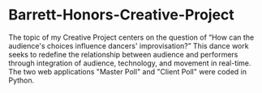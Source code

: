 # Barrett-Honors-Creative-Project

The topic of my Creative Project centers on the question of “How can the audience's choices influence dancers' improvisation?” This dance work seeks to redefine the relationship between audience and performers through integration of audience, technology, and movement in real-time. The two web applications "Master Poll" and "Client Poll" were coded in Python.
